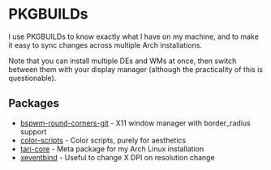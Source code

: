 # PKGBUILDs

I use PKGBUILDs to know exactly what I have on my machine, and to make it easy to sync changes across multiple Arch installations.

Note that you can install multiple DEs and WMs at once, then switch between them with your display manager (although the practicality of this is questionable).

## Packages

- [bspwm-round-corners-git](/.archlinux/PKGBUILDs/bspwm-round-corners-git) - X11 window manager with border_radius support
- [color-scripts](/.archlinux/PKGBUILDs/color-scripts) - Color scripts, purely for aesthetics
- [tari-core](/.archlinux/PKGBUILDs/tari-core) - Meta package for my Arch Linux installation
- [xeventbind](/.archlinux/PKGBUILDs/xeventbind) - Useful to change X DPI on resolution change
